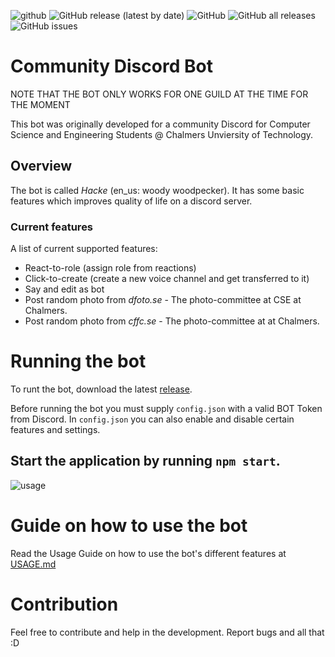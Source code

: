 ![github](https://user-images.githubusercontent.com/42417723/109477305-29bf5000-7a78-11eb-903b-6a07bef23fc8.png)
![GitHub release (latest by date)](https://img.shields.io/github/v/release/AlexVialaBellander/cth-hacke-discord-bot?style=for-the-badge)
![GitHub](https://img.shields.io/github/license/AlexVialaBellander/cth-hacke-discord-bot?style=for-the-badge)
![GitHub all releases](https://img.shields.io/github/downloads/AlexVialaBellander/cth-hacke-discord-bot/total?style=for-the-badge)
![GitHub issues](https://img.shields.io/github/issues-raw/AlexVialaBellander/cth-hacke-discord-bot?style=for-the-badge)

# Community Discord Bot

NOTE THAT THE BOT ONLY WORKS FOR ONE GUILD AT THE TIME FOR THE MOMENT

This bot was originally developed for a community Discord for Computer Science and Engineering Students @ Chalmers Unviersity of Technology.

## Overview
The bot is called _Hacke_ (en_us: woody woodpecker). It has some basic features which improves quality of life on a discord server.

### Current features
A list of current supported features:

- React-to-role (assign role from reactions)
- Click-to-create (create a new voice channel and get transferred to it)
- Say and edit as bot
- Post random photo from _dfoto.se_ - The photo-committee at CSE at Chalmers.
- Post random photo from _cffc.se_ - The photo-committee at at Chalmers.

# Running the bot
To runt the bot, download the latest [release](https://github.com/AlexVialaBellander/cth-hacke-discord-bot/releases). 

Before running the bot you must supply `config.json` with a valid BOT Token from Discord. In `config.json` you can also enable and disable certain features and settings.

Start the application by running `npm start`.
---
![usage](https://user-images.githubusercontent.com/42417723/110225406-ac676580-7ee5-11eb-9523-b8411bd7f8c8.png)

# Guide on how to use the bot
Read the Usage Guide on how to use the bot's different features at [USAGE.md](/features/USAGE.md)

# Contribution
Feel free to contribute and help in the development. Report bugs and all that :D
